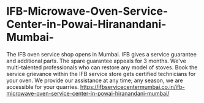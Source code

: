 # IFB-Microwave-Oven-Service-Center-in-Powai-Hiranandani-Mumbai-
The IFB oven service shop opens in Mumbai. IFB gives a service guarantee and additional parts. The spare guarantee appeals for 3 months. We've multi-talented professionals who can restore any model of stoves. Book the service grievance within the IFB service store gets certified technicians for your oven. We provide our assistance at any time; any season, we are accessible for your quarries. https://ifbservicecentermumbai.co.in/ifb-microwave-oven-service-center-in-powai-hiranandani-mumbai/
